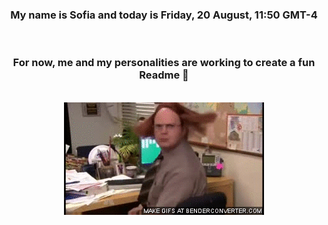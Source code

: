


<div align="center">
<h3 >My name is Sofia and today is Friday, 20 August, 11:50 GMT-4</h3><br>
<h3 >For now, me and my personalities are working to create a fun Readme 👋
</h3><br>
<img src='img/dwight.gif' alt='working...'/>
</div>
